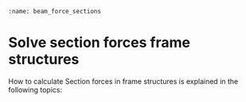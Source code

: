 ```{index} Section forces beam
:name: beam_force_sections
```
# Solve section forces frame structures

How to calculate Section forces in frame structures is explained in the following topics:

```{tableofcontents}
```